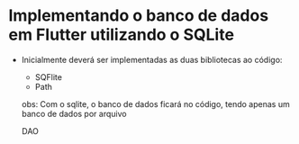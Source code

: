 # Implementando o banco de dados em Flutter utilizando o SQLite 

* Inicialmente deverá ser implementadas as duas bibliotecas ao código:
  - SQFlite
  - Path

  obs: Com o sqlite, o banco de dados ficará no código, tendo apenas um banco de dados por arquivo
  
  DAO 
